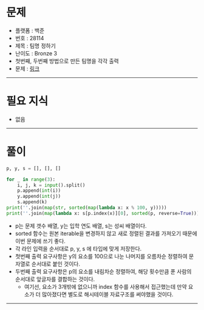 # 문제
- 플랫폼 : 백준
- 번호 : 28114
- 제목 : 팀명 정하기
- 난이도 : Bronze 3
- 첫번째, 두번째 방법으로 만든 팀명을 각각 출력
- 문제 : <a href="https://www.acmicpc.net/problem/28114" target="_blank">링크</a>

---

# 필요 지식
- 없음

---

# 풀이
```python
p, y, s = [], [], []

for _ in range(3):
    i, j, k = input().split()
    p.append(int(i))
    y.append(int(j))
    s.append(k)
print(''.join(map(str, sorted(map(lambda x: x % 100, y)))))
print(''.join(map(lambda x: s[p.index(x)][0], sorted(p, reverse=True))))
```
- p는 문제 갯수 배열, y는 입학 연도 배열, s는 성씨 배열이다.
- sorted 함수는 원본 iterable을 변경하지 않고 새로 정렬된 결과를 가져오기 때문에 이번 문제에 쓰기 좋다.
- 각 라인 입력을 순서대로 p, y, s 에 타입에 맞게 저장한다.
- 첫번째 출력 요구사항은 y의 요소를 100으로 나눈 나머지를 오름차순 정렬하여 문자열로 순서대로 붙인 것이다.
- 두번째 출력 요구사항은 p의 요소를 내림차순 정렬하여, 해당 횟수만큼 푼 사람의 순서대로 앞글자를 결합하는 것이다.
  - 여기선, 요소가 3개밖에 없으니까 index 함수를 사용해서 접근했는데 만약 요소가 더 많아졌다면 별도로 해시테이블 자료구조를 써야했을 것이다.

---
